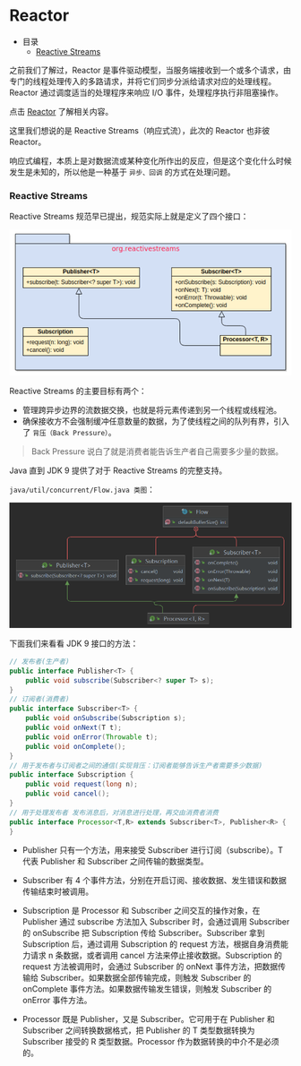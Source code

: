 # Reactor

- 目录
    - [Reactive Streams](#Reactive-Streams)

之前我们了解过，Reactor 是事件驱动模型，当服务端接收到一个或多个请求，由专门的线程处理传入的多路请求，并将它们同步分派给请求对应的处理线程。Reactor 通过调度适当的处理程序来响应 I/O 事件，处理程序执行非阻塞操作。

点击 [Reactor](https://github.com/lazecoding/Note/blob/main/note/articles/architecturemodel/Reactor.md) 了解相关内容。

这里我们想说的是 Reactive Streams（响应式流），此次的 Reactor 也非彼 Reactor。

响应式编程，本质上是对数据流或某种变化所作出的反应，但是这个变化什么时候发生是未知的，所以他是一种基于 `异步、回调` 的方式在处理问题。

### Reactive Streams

Reactive Streams 规范早已提出，规范实际上就是定义了四个接口：

<div align="left">
    <img src="https://github.com/lazecoding/Note/blob/main/images/webflux/ReactiveStreams规范.png" width="600px">
</div>

Reactive Streams 的主要目标有两个：

- 管理跨异步边界的流数据交换，也就是将元素传递到另一个线程或线程池。
- 确保接收方不会强制缓冲任意数量的数据，为了使线程之间的队列有界，引入了 `背压（Back Pressure）`。

> Back Pressure 说白了就是消费者能告诉生产者自己需要多少量的数据。

Java 直到 JDK 9 提供了对于 Reactive Streams 的完整支持。

`java/util/concurrent/Flow.java 类图`：

<div align="left">
    <img src="https://github.com/lazecoding/Note/blob/main/images/webflux/Java-Flow类图.png" width="600px">
</div>

下面我们来看看 JDK 9 接口的方法：

```java
// 发布者(生产者)
public interface Publisher<T> {
    public void subscribe(Subscriber<? super T> s);
}
// 订阅者(消费者)
public interface Subscriber<T> {
    public void onSubscribe(Subscription s);
    public void onNext(T t);
    public void onError(Throwable t);
    public void onComplete();
}
// 用于发布者与订阅者之间的通信(实现背压：订阅者能够告诉生产者需要多少数据)
public interface Subscription {
    public void request(long n);
    public void cancel();
}
// 用于处理发布者 发布消息后，对消息进行处理，再交由消费者消费
public interface Processor<T,R> extends Subscriber<T>, Publisher<R> {
}
```

- Publisher 只有一个方法，用来接受 Subscriber 进行订阅（subscribe）。T 代表 Publisher 和 Subscriber 之间传输的数据类型。

- Subscriber 有 4 个事件方法，分别在开启订阅、接收数据、发生错误和数据传输结束时被调用。

- Subscription 是 Processor 和 Subscriber 之间交互的操作对象，在 Publisher 通过 subscribe 方法加入 Subscriber 时，会通过调用 Subscriber 的 onSubscribe 把 Subscription 传给 Subscriber。Subscriber 拿到 Subscription 后，通过调用 Subscription 的 request 方法，根据自身消费能力请求 n 条数据，或者调用 cancel 方法来停止接收数据。Subscription 的 request 方法被调用时，会通过 Subscriber 的 onNext 事件方法，把数据传输给 Subscriber。如果数据全部传输完成，则触发 Subscriber 的 onComplete 事件方法。如果数据传输发生错误，则触发 Subscriber 的 onError 事件方法。

- Processor 既是 Publisher，又是 Subscriber。它可用于在 Publisher 和 Subscriber 之间转换数据格式，把 Publisher 的 T 类型数据转换为 Subscriber 接受的 R 类型数据。Processor 作为数据转换的中介不是必须的。